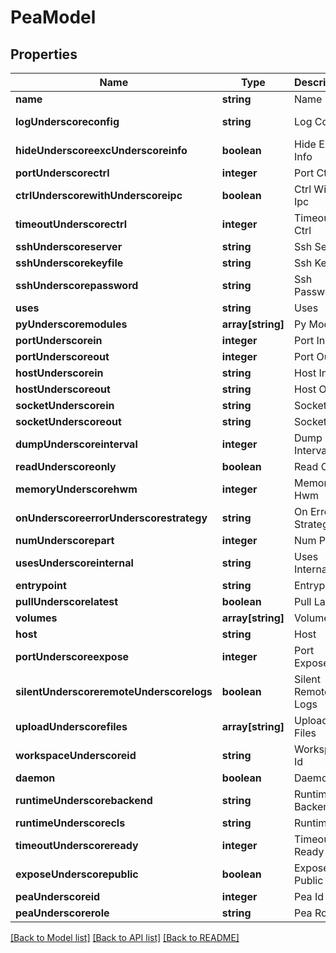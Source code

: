 # PeaModel

## Properties
Name | Type | Description | Notes
------------ | ------------- | ------------- | -------------
**name** | **string** | Name | [optional] [default to null]
**logUnderscoreconfig** | **string** | Log Config | [optional] [default to /home/deepankar/coding/repos/jina/jina/resources/logging.default.yml]
**hideUnderscoreexcUnderscoreinfo** | **boolean** | Hide Exc Info | [optional] [default to false]
**portUnderscorectrl** | **integer** | Port Ctrl | [optional] [default to null]
**ctrlUnderscorewithUnderscoreipc** | **boolean** | Ctrl With Ipc | [optional] [default to false]
**timeoutUnderscorectrl** | **integer** | Timeout Ctrl | [optional] [default to 5000]
**sshUnderscoreserver** | **string** | Ssh Server | [optional] [default to null]
**sshUnderscorekeyfile** | **string** | Ssh Keyfile | [optional] [default to null]
**sshUnderscorepassword** | **string** | Ssh Password | [optional] [default to null]
**uses** | **string** | Uses | [optional] [default to _pass]
**pyUnderscoremodules** | **array[string]** | Py Modules | [optional] [default to null]
**portUnderscorein** | **integer** | Port In | [optional] [default to null]
**portUnderscoreout** | **integer** | Port Out | [optional] [default to null]
**hostUnderscorein** | **string** | Host In | [optional] [default to 0.0.0.0]
**hostUnderscoreout** | **string** | Host Out | [optional] [default to 0.0.0.0]
**socketUnderscorein** | **string** | Socket In | [optional] [default to PULL_BIND]
**socketUnderscoreout** | **string** | Socket Out | [optional] [default to PUSH_BIND]
**dumpUnderscoreinterval** | **integer** | Dump Interval | [optional] [default to 240]
**readUnderscoreonly** | **boolean** | Read Only | [optional] [default to false]
**memoryUnderscorehwm** | **integer** | Memory Hwm | [optional] [default to -1]
**onUnderscoreerrorUnderscorestrategy** | **string** | On Error Strategy | [optional] [default to IGNORE]
**numUnderscorepart** | **integer** | Num Part | [optional] [default to 0]
**usesUnderscoreinternal** | **string** | Uses Internal | [optional] [default to BaseExecutor]
**entrypoint** | **string** | Entrypoint | [optional] [default to null]
**pullUnderscorelatest** | **boolean** | Pull Latest | [optional] [default to false]
**volumes** | **array[string]** | Volumes | [optional] [default to null]
**host** | **string** | Host | [optional] [default to 0.0.0.0]
**portUnderscoreexpose** | **integer** | Port Expose | [optional] [default to null]
**silentUnderscoreremoteUnderscorelogs** | **boolean** | Silent Remote Logs | [optional] [default to false]
**uploadUnderscorefiles** | **array[string]** | Upload Files | [optional] [default to null]
**workspaceUnderscoreid** | **string** | Workspace Id | [optional] [default to null]
**daemon** | **boolean** | Daemon | [optional] [default to false]
**runtimeUnderscorebackend** | **string** | Runtime Backend | [optional] [default to PROCESS]
**runtimeUnderscorecls** | **string** | Runtime Cls | [optional] [default to ZEDRuntime]
**timeoutUnderscoreready** | **integer** | Timeout Ready | [optional] [default to 60000]
**exposeUnderscorepublic** | **boolean** | Expose Public | [optional] [default to false]
**peaUnderscoreid** | **integer** | Pea Id | [optional] [default to 0]
**peaUnderscorerole** | **string** | Pea Role | [optional] [default to SINGLETON]

[[Back to Model list]](../README.md#documentation-for-models) [[Back to API list]](../README.md#documentation-for-api-endpoints) [[Back to README]](../README.md)



